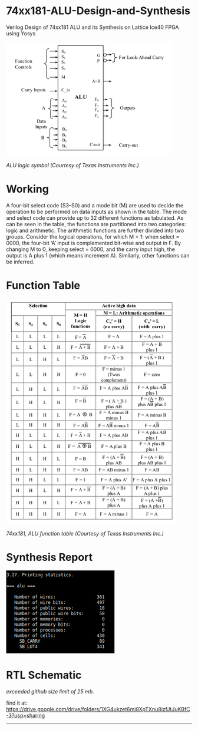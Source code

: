 # 74xx181-ALU-Design-and-Synthesis
Verilog Design of 74xx181 ALU and its Synthesis on Lattice Ice40 FPGA using Yosys

![ALU logic symbol (Courtesy of Texas Instruments Inc.)](/pro.png)

*ALU logic symbol (Courtesy of Texas Instruments Inc.)*

# Working

A four-bit select code (S3–S0) and a mode bit (M) are used to decide the operation to be performed on data inputs as shown in the table. The mode and select code can provide up to 32 different functions as tabulated. As can be seen in the table, the functions are partitioned into two categories: logic and arithmetic. The arithmetic functions are further divided into two groups. Consider the logical operations, for which M = 1: when select = 0000, the four-bit ‘A’ input is complemented bit-wise and output in F. By changing M to 0, keeping select = 0000, and the carry input high, the output is A plus 1 (which means increment A). Similarly, other functions can be inferred.

# Function Table

![74xx181, ALU function table (Courtesy of Texas Instruments Inc.)](/table.png)

*74xx181, ALU function table (Courtesy of Texas Instruments Inc.)*

# Synthesis Report

![Synthesis Report on Lattice ice40 fpga](/synth_ice40_update.png)

# RTL Schematic

*exceeded github size limit of 25 mb.*

find it at: https://drive.google.com/drive/folders/1XG4ukzet6mi8XpTXnu8izfJtJuKBfC-3?usp=sharing

-----------------------------------------------------------------------------------------------
 
